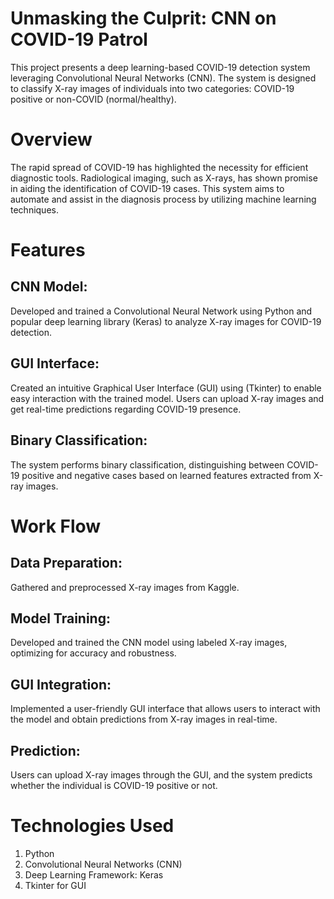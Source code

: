 # Unmasking the Culprit: CNN on COVID-19 Patrol
This project presents a deep learning-based COVID-19 detection system leveraging Convolutional Neural Networks (CNN). The system is designed to classify X-ray images of individuals into two categories: COVID-19 positive or non-COVID (normal/healthy).

# Overview
The rapid spread of COVID-19 has highlighted the necessity for efficient diagnostic tools. Radiological imaging, such as X-rays, has shown promise in aiding the identification of COVID-19 cases. This system aims to automate and assist in the diagnosis process by utilizing machine learning techniques.

# Features
## CNN Model: 
Developed and trained a Convolutional Neural Network using Python and popular deep learning library (Keras) to analyze X-ray images for COVID-19 detection.
## GUI Interface: 
Created an intuitive Graphical User Interface (GUI) using (Tkinter) to enable easy interaction with the trained model. Users can upload X-ray images and get real-time predictions regarding COVID-19 presence.
## Binary Classification: 
The system performs binary classification, distinguishing between COVID-19 positive and negative cases based on learned features extracted from X-ray images.

# Work Flow
## Data Preparation: 
Gathered and preprocessed X-ray images from Kaggle.
## Model Training: 
Developed and trained the CNN model using labeled X-ray images, optimizing for accuracy and robustness.
## GUI Integration: 
Implemented a user-friendly GUI interface that allows users to interact with the model and obtain predictions from X-ray images in real-time.
## Prediction: 
Users can upload X-ray images through the GUI, and the system predicts whether the individual is COVID-19 positive or not.

# Technologies Used
1. Python
2. Convolutional Neural Networks (CNN)
3. Deep Learning Framework: Keras
4. Tkinter for GUI
